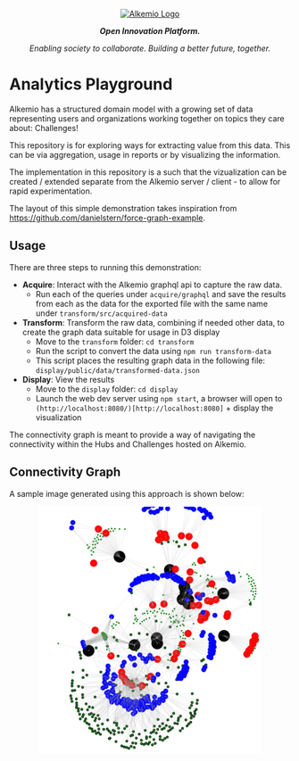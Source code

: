 
<p align="center">
  <a href="http://alkemio.foundation/" target="blank"><img src="https://alkemio.foundation/uploads/logos/alkemio-logo.svg" width="400" alt="Alkemio Logo" /></a>
</p>
<p align="center"><i><b>Open Innovation Platform.</b></i></p>
<p align="center"><i>Enabling society to collaborate. Building a better future, together.</i></p>

<p></p>

# Analytics Playground
Alkemio has a structured domain model with a growing set of data representing users and organizations working together on topics they care about: Challenges!

This repository is for exploring ways for extracting value from this data. This can be via aggregation, usage in reports or by visualizing the information.

The implementation in this repository is a such that the vizualization can be created / extended separate from the Alkemio server / client - to allow for rapid experimentation.

The layout of this simple demonstration takes inspiration from https://github.com/danielstern/force-graph-example.

## Usage
There are three steps to running this demonstration:
* **Acquire**: Interact with the Alkemio graphql api to capture the raw data.
  * Run each of the queries under `acquire/graphql` and save the results from each as the data for the exported file with the same name under `transform/src/acquired-data`
* **Transform**: Transform the raw data, combining if needed other data, to create the graph data suitable for usage in D3 display
  * Move to the `transform` folder: `cd transform`
  * Run the script to convert the data using `npm run transform-data`
  * This script places the resulting graph data in the following file: `display/public/data/transformed-data.json`
* **Display**: View the results
  * Move to the `display` folder: `cd display`
  * Launch the web dev server using `npm start`, a browser will open to `(http://localhost:8080/)[http://localhost:8080]` + display the visualization

The connectivity graph is meant to provide a way of navigating the connectivity within the Hubs and Challenges hosted on Alkemio.

## Connectivity Graph
A sample image generated using this approach is shown below:
<p align="center">
  <img src="./docs/images/vizualization.png" width="400" alt="Visual example" /></a>
</p>




